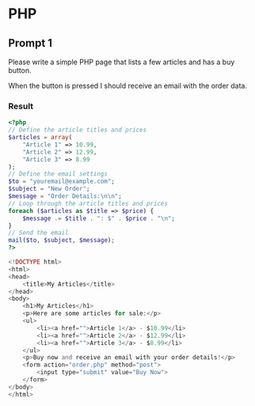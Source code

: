 # PHP

## Prompt 1

Please write a simple PHP page that lists a few articles and has a buy button.

When the button is pressed I should receive an email with the order data.

### Result

```php
<?php
// Define the article titles and prices
$articles = array(
    "Article 1" => 10.99,
    "Article 2" => 12.99,
    "Article 3" => 8.99
);
// Define the email settings
$to = "youremail@example.com";
$subject = "New Order";
$message = "Order Details:\n\n";
// Loop through the article titles and prices
foreach ($articles as $title => $price) {
    $message .= $title . ": $" . $price . "\n";
}
// Send the email
mail($to, $subject, $message);
?>

<!DOCTYPE html>
<html>
<head>
    <title>My Articles</title>
</head>
<body>
    <h1>My Articles</h1>
    <p>Here are some articles for sale:</p>
    <ul>
        <li><a href="">Article 1</a> - $10.99</li>
        <li><a href="">Article 2</a> - $12.99</li>
        <li><a href="">Article 3</a> - $8.99</li>
    </ul>
    <p>Buy now and receive an email with your order details!</p>
    <form action="order.php" method="post">
        <input type="submit" value="Buy Now">
    </form>
</body>
</html>
```
